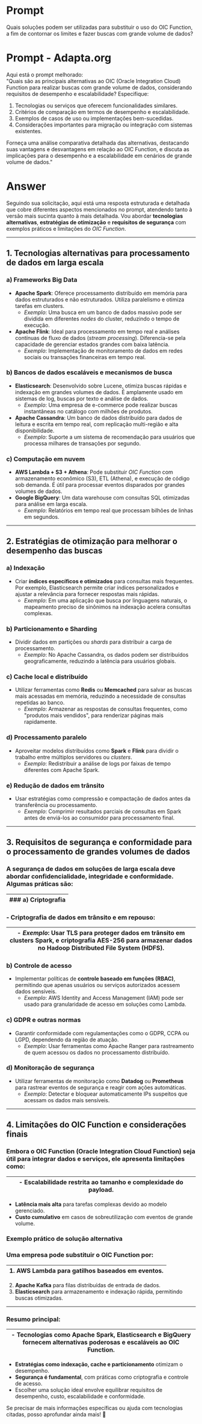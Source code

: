# Prompt 
Quais soluções podem ser utilizadas para substituir o uso do OIC Function, a fim de contornar os limites e fazer buscas com grande volume de dados?

# Prompt - Adapta.org
Aqui está o prompt melhorado:  
"Quais são as principais alternativas ao OIC (Oracle Integration Cloud) Function para realizar buscas com grande volume de dados, considerando requisitos de desempenho e escalabilidade? Especifique:

1. Tecnologias ou serviços que oferecem funcionalidades similares.
2. Critérios de comparação em termos de desempenho e escalabilidade.
3. Exemplos de casos de uso ou implementações bem-sucedidas.
4. Considerações importantes para migração ou integração com sistemas existentes.

Forneça uma análise comparativa detalhada das alternativas, destacando suas vantagens e desvantagens em relação ao OIC Function, e discuta as implicações para o desempenho e a escalabilidade em cenários de grande volume de dados."

# Answer
Seguindo sua solicitação, aqui está uma resposta estruturada e detalhada que cobre diferentes aspectos mencionados no prompt, atendendo tanto à versão mais sucinta quanto à mais detalhada. Vou abordar **tecnologias alternativas**, **estratégias de otimização** e **requisitos de segurança** com exemplos práticos e limitações do *OIC Function*.

---

## **1. Tecnologias alternativas para processamento de dados em larga escala**

### **a) Frameworks Big Data**
- **Apache Spark**: Oferece processamento distribuído em memória para dados estruturados e não estruturados. Utiliza paralelismo e otimiza tarefas em clusters.
  - *Exemplo*: Uma busca em um banco de dados massivo pode ser dividida em diferentes *nodes* do cluster, reduzindo o tempo de execução.
- **Apache Flink**: Ideal para processamento em tempo real e análises contínuas de fluxo de dados (*stream processing*). Diferencia-se pela capacidade de gerenciar estados grandes com baixa latência.
  - *Exemplo*: Implementação de monitoramento de dados em redes sociais ou transações financeiras em tempo real.

### **b) Bancos de dados escaláveis e mecanismos de busca**
- **Elasticsearch**: Desenvolvido sobre Lucene, otimiza buscas rápidas e indexação em grandes volumes de dados. É amplamente usado em sistemas de log, buscas por texto e análise de dados.
  - *Exemplo*: Uma empresa de e-commerce pode realizar buscas instantâneas no catálogo com milhões de produtos.
- **Apache Cassandra**: Um banco de dados distribuído para dados de leitura e escrita em tempo real, com replicação multi-região e alta disponibilidade.
  - *Exemplo*: Suporte a um sistema de recomendação para usuários que processa milhares de transações por segundo.

### **c) Computação em nuvem**
- **AWS Lambda + S3 + Athena**: Pode substituir *OIC Function* com armazenamento econômico (S3), ETL (Athena), e execução de código sob demanda. É útil para processar eventos disparados por grandes volumes de dados.
- **Google BigQuery**: Um data warehouse com consultas SQL otimizadas para análise em larga escala.
  - *Exemplo*: Relatórios em tempo real que processam bilhões de linhas em segundos.

---

## **2. Estratégias de otimização para melhorar o desempenho das buscas**

### **a) Indexação**
- Criar **índices específicos e otimizados** para consultas mais frequentes. Por exemplo, Elasticsearch permite criar índices personalizados e ajustar a relevância para fornecer respostas mais rápidas.
  - *Exemplo*: Em uma aplicação que busca por linguagens naturais, o mapeamento preciso de sinônimos na indexação acelera consultas complexas.

### **b) Particionamento e Sharding**
- Dividir dados em partições ou *shards* para distribuir a carga de processamento.
  - *Exemplo*: No Apache Cassandra, os dados podem ser distribuídos geograficamente, reduzindo a latência para usuários globais.

### **c) Cache local e distribuído**
- Utilizar ferramentas como **Redis** ou **Memcached** para salvar as buscas mais acessadas em memória, reduzindo a necessidade de consultas repetidas ao banco.
  - *Exemplo*: Armazenar as respostas de consultas frequentes, como "produtos mais vendidos", para renderizar páginas mais rapidamente.

### **d) Processamento paralelo**
- Aproveitar modelos distribuídos como **Spark** e **Flink** para dividir o trabalho entre múltiplos servidores ou *clusters*.
  - *Exemplo*: Redistribuir a análise de logs por faixas de tempo diferentes com Apache Spark.

### **e) Redução de dados em trânsito**
- Usar estratégias como compressão e compactação de dados antes da transferência ou processamento.
  - *Exemplo*: Comprimir resultados parciais de consultas em Spark antes de enviá-los ao consumidor para processamento final.

---

## **3. Requisitos de segurança e conformidade para o processamento de grandes volumes de dados**

### A segurança de dados em soluções de larga escala deve abordar **confidencialidade, integridade e conformidade**. Algumas práticas são:

| ### **a) Criptografia** |
|---|


### - **Criptografia de dados em trânsito e em repouso**:

| - *Exemplo*: Usar TLS para proteger dados em trânsito em clusters Spark, e criptografia AES-256 para armazenar dados no Hadoop Distributed File System (HDFS). |
|---|



### **b) Controle de acesso**
- Implementar políticas de **controle baseado em funções (RBAC)**, permitindo que apenas usuários ou serviços autorizados acessem dados sensíveis.
  - *Exemplo*: AWS Identity and Access Management (IAM) pode ser usado para granularidade de acesso em soluções como Lambda.

### **c) GDPR e outras normas**
- Garantir conformidade com regulamentações como o GDPR, CCPA ou LGPD, dependendo da região de atuação.
  - *Exemplo*: Usar ferramentas como Apache Ranger para rastreamento de quem acessou os dados no processamento distribuído.

### **d) Monitoração de segurança**
- Utilizar ferramentas de monitoração como **Datadog** ou **Prometheus** para rastrear eventos de segurança e reagir com ações automáticas.
  - *Exemplo*: Detectar e bloquear automaticamente IPs suspeitos que acessam os dados mais sensíveis.

---

## **4. Limitações do OIC Function e considerações finais**
### Embora o **OIC Function (Oracle Integration Cloud Function)** seja útil para integrar dados e serviços, ele apresenta limitações como:

| - **Escalabilidade restrita** ao tamanho e complexidade do payload. |
|---|


- **Latência mais alta** para tarefas complexas devido ao modelo gerenciado.
- **Custo cumulativo** em casos de sobreutilização com eventos de grande volume.

### **Exemplo prático de solução alternativa**
### Uma empresa pode substituir o OIC Function por:

| 1. **AWS Lambda** para gatilhos baseados em eventos. |
|---|


2. **Apache Kafka** para filas distribuídas de entrada de dados.
3. **Elasticsearch** para armazenamento e indexação rápida, permitindo buscas otimizadas.

---

### **Resumo principal**:

| - **Tecnologias como Apache Spark, Elasticsearch e BigQuery** fornecem alternativas poderosas e escaláveis ao OIC Function. |
|---|


- **Estratégias como indexação, cache e particionamento** otimizam o desempenho.
- **Segurança é fundamental**, com práticas como criptografia e controle de acesso.
- Escolher uma solução ideal envolve equilibrar requisitos de desempenho, custo, escalabilidade e conformidade.

Se precisar de mais informações específicas ou ajuda com tecnologias citadas, posso aprofundar ainda mais! 🚀
